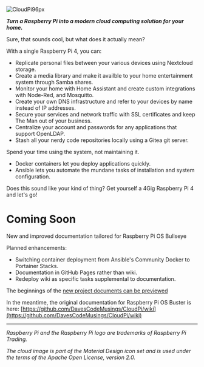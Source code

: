 ![CloudPi96px](https://user-images.githubusercontent.com/61114342/143794062-17bc25c9-b9d1-4450-a6e4-f67148be7a46.png)

**_Turn a Raspberry Pi into a modern cloud computing solution for your home._**

Sure, that sounds cool, but what does it actually mean?

With a single Raspberry Pi 4, you can:
* Replicate personal files between your various devices using Nextcloud storage.
* Create a media library and make it availble to your home entertainment system through Samba shares.
* Monitor your home with Home Assistant and create custom integrations with Node-Red, and Mosquitto.
* Create your own DNS infrastructure and refer to your devices by name instead of IP addresses.
* Secure your services and network traffic with SSL certificates and keep The Man out of your business.
* Centralize your account and passwords for any applications that support OpenLDAP.
* Stash all your nerdy code repositories locally using a Gitea git server.

Spend your time using the system, not maintaining it.
* Docker containers let you deploy applications quickly.
* Ansible lets you automate the mundane tasks of installation and system configuration.

Does this sound like your kind of thing? Get yourself a 4Gig Raspberry Pi 4 and let's go!

# Coming Soon
New and improved documentation tailored for Raspberry Pi OS Bullseye

Planned enhancements:
* Switching container deployment from Ansible's Community Docker to Portainer Stacks.
* Documentation in GitHub Pages rather than wiki.
* Redeploy wiki as specific tasks supplemental to documentation.

The beginnings of the [new project documents can be previewed](motivation.md)

In the meantime, the original documentation for Raspberry Pi OS Buster is here: [https://github.com/DavesCodeMusings/CloudPi/wiki](https://github.com/DavesCodeMusings/CloudPi/wiki)

___

_Raspberry Pi and the Raspberry Pi logo are trademarks of Raspberry Pi Trading._

_The cloud image is part of the Material Design icon set and is used under the terms of the Apache Open License, version 2.0._
